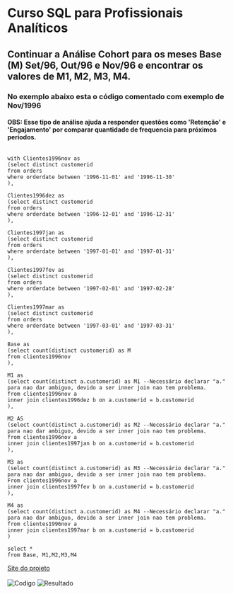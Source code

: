 # Curso SQL para Profissionais Analíticos
## Continuar a Análise Cohort para os meses Base (M) Set/96, Out/96 e Nov/96 e encontrar os valores de M1, M2, M3, M4.
### No exemplo abaixo esta o código comentado com exemplo de Nov/1996
#### OBS: Esse tipo de análise ajuda a responder questões como 'Retenção' e 'Engajamento' por comparar quantidade de frequencia para próximos períodos.
```

with Clientes1996nov as
(select distinct customerid
from orders
where orderdate between '1996-11-01' and '1996-11-30'
),

Clientes1996dez as
(select distinct customerid
from orders
where orderdate between '1996-12-01' and '1996-12-31'
),

Clientes1997jan as
(select distinct customerid
from orders
where orderdate between '1997-01-01' and '1997-01-31'
),

Clientes1997fev as
(select distinct customerid
from orders
where orderdate between '1997-02-01' and '1997-02-28'
),

Clientes1997mar as
(select distinct customerid
from orders
where orderdate between '1997-03-01' and '1997-03-31'
),

Base as
(select count(distinct customerid) as M
from clientes1996nov
),

M1 as
(select count(distinct a.customerid) as M1 --Necessário declarar "a." para nao dar ambiguo, devido a ser inner join nao tem problema. 
from clientes1996nov a 
inner join clientes1996dez b on a.customerid = b.customerid
),

M2 AS 
(select count(distinct a.customerid) as M2 --Necessário declarar "a." para nao dar ambiguo, devido a ser inner join nao tem problema. 
from clientes1996nov a
inner join clientes1997jan b on a.customerid = b.customerid
),

M3 as
(select count(distinct a.customerid) as M3 --Necessário declarar "a." para nao dar ambiguo, devido a ser inner join nao tem problema. 
From clientes1996nov a 
inner join clientes1997fev b on a.customerid = b.customerid
),

M4 as
(select count(distinct a.customerid) as M4 --Necessário declarar "a." para nao dar ambiguo, devido a ser inner join nao tem problema. 
from clientes1996nov a
inner join clientes1997mar b on a.customerid = b.customerid
)

select *
from Base, M1,M2,M3,M4
```

[Site do projeto](https://www.w3schools.com/sql/trysql.asp?filename=trysql_select_all)
<br/>
<br/>
![Codigo](https://snipboard.io/DxHBtN.jpg)
![Resultado](https://snipboard.io/oT7Dzp.jpg)

















